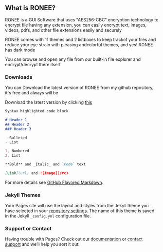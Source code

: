 ## What is RONEE?
RONEE is a GUI Software that uses "AES256-CBC" encryption technology to encrypt file having any extension, you can easily encrypt text, images, videos, pdfs, and other file extensions easily and securely

RONEE comes with 11 themes and 2 listboxes to keep trackof your files and reduce your eye strain with pleasing andcolorful themes, and yes! RONEE has dark mode

You can browse and open any file from our built-in file
explorer and encrypt/decrypt there itself


### Downloads

You can Download the latest version of RONEE from my github repository, it's free and always will be

Download the latest version by clicking [this](https://github.com/amrav-tihor/RONEE/raw/main/RONEE%20v1.2/RONEE-v1.2.exe)

```markdown
Syntax highlighted code block

# Header 1
## Header 2
### Header 3

- Bulleted
- List

1. Numbered
2. List

**Bold** and _Italic_ and `Code` text

[Link](url) and ![Image](src)
```

For more details see [GitHub Flavored Markdown](https://guides.github.com/features/mastering-markdown/).

### Jekyll Themes

Your Pages site will use the layout and styles from the Jekyll theme you have selected in your [repository settings](https://github.com/amrav-tihor/RONEE/settings/pages). The name of this theme is saved in the Jekyll `_config.yml` configuration file.

### Support or Contact

Having trouble with Pages? Check out our [documentation](https://docs.github.com/categories/github-pages-basics/) or [contact support](https://support.github.com/contact) and we’ll help you sort it out.
